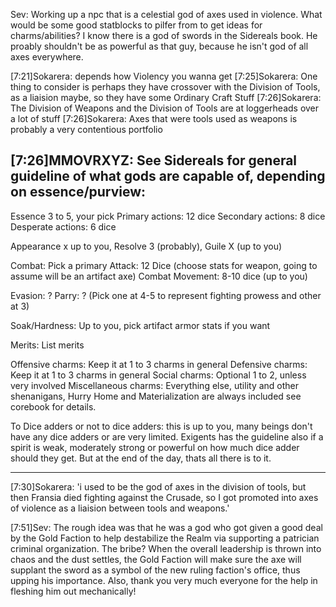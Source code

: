 Sev: Working up a npc that is a celestial god of axes used in violence. What would be some good statblocks to pilfer from to get ideas for charms/abilities? I know there is a god of swords in the Sidereals book.
He proably shouldn't be as powerful as that guy, because he isn't god of all axes everywhere.

[7:21]Sokarera: depends how Violency you wanna get
[7:25]Sokarera: One thing to consider is perhaps they have crossover with the Division of Tools, as a liaision maybe, so they have some Ordinary Craft Stuff
[7:26]Sokarera: The Division of Weapons and the Division of Tools are at loggerheads over a lot of stuff
[7:26]Sokarera: Axes that were tools used as weapons is probably a very contentious portfolio


[7:26]MMOVRXYZ: See Sidereals for general guideline of what gods are capable of, depending on essence/purview:
---
Essence 3 to 5, your pick
Primary actions: 12 dice
Secondary actions: 8 dice
Desperate actions: 6 dice

Appearance x up to you, Resolve 3 (probably), Guile X (up to you)

Combat:
Pick a primary Attack: 12 Dice (choose stats for weapon, going to assume will be an artifact axe)
Combat Movement: 8-10 dice (up to you)

Evasion: ? Parry: ?  (Pick one at 4-5 to represent fighting prowess and other at 3)

Soak/Hardness: Up to you, pick artifact armor stats if you want

Merits: List merits

Offensive charms: Keep it at 1 to 3 charms in general
Defensive charms: Keep it at 1 to 3 charms in general
Social charms: Optional 1 to 2, unless very involved
Miscellaneous charms: Everything else, utility and other shenanigans, Hurry Home and Materialization are always included see corebook for details.

To Dice adders or not to dice adders: this is up to you, many beings don't have any dice adders or are very limited. Exigents has the guideline also if a spirit is weak, moderately strong or powerful on how much dice adder should they get. But at the end of the day, thats all there is to it.

---
[7:30]Sokarera: 'i used to be the god of axes in the division of tools, but then Fransia died fighting against the Crusade, so I got promoted into axes of violence as a liaision between tools and weapons.'

[7:51]Sev: The rough idea was that he was a god who got given a good deal by the Gold Faction to help destabilize the Realm via supporting a patrician criminal organization. The bribe? When the overall leadership is thrown into chaos and the dust settles, the Gold Faction will make sure the axe will supplant the sword as a symbol of the new ruling faction's office, thus upping his importance.
Also, thank you very much everyone for the help in fleshing him out mechanically!